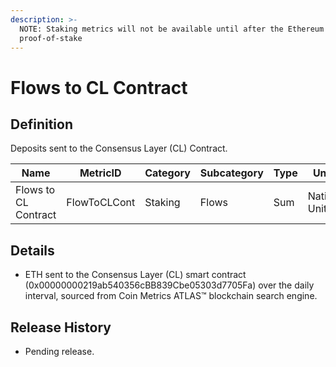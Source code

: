 ```yaml
---
description: >-
  NOTE: Staking metrics will not be available until after the Ethereum Merge to
  proof-of-stake
---
```


# Flows to CL Contract

## Definition

Deposits sent to the Consensus Layer (CL) Contract.

| Name                 | MetricID     | Category | Subcategory | Type | Unit         | Interval |
| -------------------- | ------------ | -------- | ----------- | ---- | ------------ | -------- |
| Flows to CL Contract | FlowToCLCont | Staking  | Flows       | Sum  | Native Units | 1 day    |

## Details

* ETH sent to the Consensus Layer (CL) smart contract (0x00000000219ab540356cBB839Cbe05303d7705Fa) over the daily interval, sourced from Coin Metrics ATLAS™ blockchain search engine.

## Release History

* Pending release.
